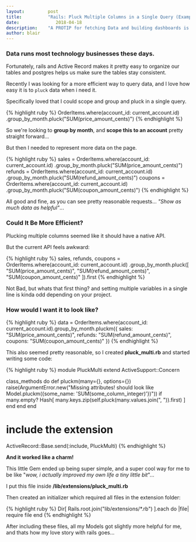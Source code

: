 ```yaml
---
layout:			post
title:			"Rails: Pluck Multiple Columns in a Single Query (Examples)"
date:		 	   2018-04-18
description:	"A PROTIP for fetching Data and building dashboards is knowing your way around getting data."
author:	blair
---
```


### Data runs most technology businesses these days.

Fortunately, rails and Active Record makes it pretty easy to organize our tables and postgres helps us make sure the tables stay consistent.

Recently I was looking for a more efficient way to query data, and I love how easy it is to `pluck` data when i need it.

Specifically loved that I could scope and group and pluck in a single query.

{% highlight ruby %}
OrderItems.where(account_id: current_account.id)
    .group_by_month.pluck("SUM(price_amount_cents)")
{% endhighlight  %}

So we're looking to **group by month**, and **scope this to an account** pretty straight forward...

But then I needed to represent more data on the page.


{% highlight ruby %}
sales = OrderItems.where(account_id: current_account.id)
    .group_by_month.pluck("SUM(price_amount_cents)")
refunds = OrderItems.where(account_id: current_account.id)
    .group_by_month.pluck("SUM(refund_amount_cents)")
coupons = OrderItems.where(account_id: current_account.id)
    .group_by_month.pluck("SUM(coupon_amount_cents)")
{% endhighlight  %}

All good and fine, as you can see pretty reasonable requests... _"Show as much data as helpful"_...

### Could It Be More Efficient?

Plucking multiple columns seemed like it should have a native API.

But the current API feels awkward:

{% highlight ruby %}
sales, refunds, coupons = OrderItems.where(account_id: current_account.id)
    .group_by_month.pluck([
        "SUM(price_amount_cents)",
        "SUM(refund_amount_cents)",
        "SUM(coupon_amount_cents)"
      ]).first
{% endhighlight  %}

Not Bad, but whats that first thing? and setting multiple variables in a single line is kinda odd depending on your project.


### How would I want it to look like?

{% highlight ruby %}
data = OrderItems.where(account_id: current_account.id).group_by_month.pluckm({
  sales: "SUM(price_amount_cents)",
  refunds: "SUM(refund_amount_cents)",
  coupons: "SUM(coupon_amount_cents)"
})
{% endhighlight  %}

This also seemed pretty reasonable, so I created **pluck_multi.rb** and started writing some code:

{% highlight ruby %}
module PluckMulti
  extend ActiveSupport::Concern

  class_methods do
    def pluckm(many={}, options={})
      raise(ArgumentError.new("Missing attributes! should look like Model.pluckm({some_name: 'SUM(some_column_integer)'})")) if many.empty?
      Hash[
        many.keys.zip(self.pluck(many.values.join(", ")).first)
      ]
    end
  end
end

# include the extension
ActiveRecord::Base.send(:include, PluckMulti)
{% endhighlight  %}

**And it worked like a charm!**

This little Gem ended up being super simple, and a super cool way for me to be like "_wow, i actually improved my own life a tiny little bit_"...

I put this file inside **/lib/extensions/pluck_multi.rb**

Then created an initializer which required all files in the extension folder:

{% highlight ruby %}
Dir[
  Rails.root.join("lib/extensions/\*.rb")
].each do |file|
  require file
end
{% endhighlight  %}

After including these files, all my Models got slightly more helpful for me, and thats how my love story with rails goes...
